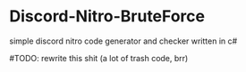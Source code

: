 # Discord-Nitro-BruteForce
simple discord nitro code generator and checker written in c#

#TODO: rewrite this shit (a lot of trash code, brr)
